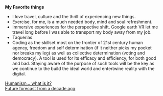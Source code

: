  **My Favorite things**
  - I love travel, culture and the thrill of experiencing new things.
  - Exercise, for me, is a much needed body, mind and soul refreshment.
  - Immersive experiences for the perspective shift.  Google earth VR let me travel long before I was able to transport  my body away from my job.
  - Taquerias
  - Coding as the skillset most on the frontier of 21st century human agency, freedom and self determination (if it neither picks my pocket nor breaks my leg) as well as collective determination (voting and democracy).  A tool is used for its efficacy and efficiency, for both good and bad. Staying aware of the purpose of such tools will be the key as we continue to the build the ideal world and entertwine reality with the digital.
   
   [Humanism... what is it?](https://sites.google.com/view/practicingamerican/an-american-humanist)<br/>
   [Future forecast from a decade ago](https://a16z.com/2011/08/20/why-software-is-eating-the-world/)
